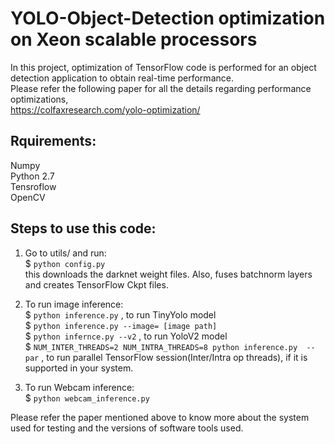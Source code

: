 # YOLO-Object-Detection optimization on Xeon scalable processors  
  
In this project, optimization of TensorFlow code is performed for an object detection application to obtain real-time performance.  
Please refer the following paper for all the details regarding performance optimizations,  
https://colfaxresearch.com/yolo-optimization/  

Rquirements:  
------------
Numpy  
Python 2.7  
Tensroflow   
OpenCV  


Steps to use this code:  
----------------------

1) Go to utils/ and run:   
   $ `python config.py`   
   this downloads the darknet weight files. Also, fuses batchnorm layers and creates TensorFlow Ckpt files.  

2) To run image inference:  
   $ `python inference.py` ,       to run TinyYolo model  
   $ `python inference.py --image= [image path]`  
   $ `python infernce.py --v2` ,   to run YoloV2 model  
   $ `NUM_INTER_THREADS=2 NUM_INTRA_THREADS=8 python inference.py  --par` ,    to run parallel TensorFlow session(Inter/Intra op threads), if it is supported in your system.  
  
3) To run Webcam inference:  
   $ `python webcam_inference.py`    
  
  
  
Please refer the paper mentioned above to know more about the system used for testing and the versions of software tools used.  

  
